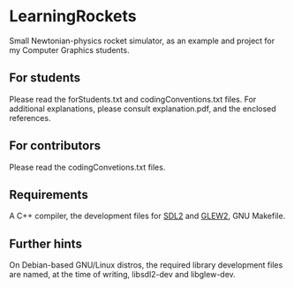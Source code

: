 # LearningRockets
Small Newtonian-physics rocket simulator, as an example and project for my Computer Graphics students.

## For students
Please read the forStudents.txt and codingConventions.txt files. For additional explanations, please consult explanation.pdf, and the enclosed references.

## For contributors
Please read the codingConvetions.txt files.

## Requirements
A C++ compiler, the development files for [SDL2](https://www.libsdl.org/) and [GLEW2](http://glew.sourceforge.net/), GNU Makefile.

## Further hints
On Debian-based GNU/Linux distros, the required library development files are named, at the time of writing, libsdl2-dev and libglew-dev.
